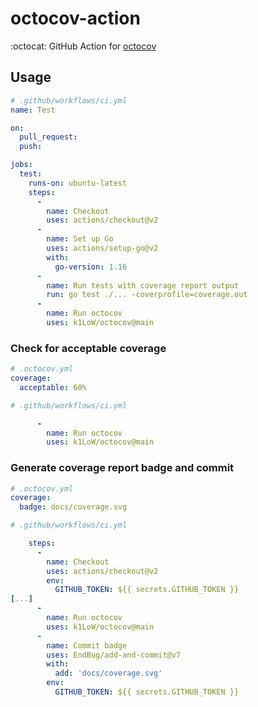 # octocov-action

:octocat: GitHub Action for [octocov](https://github.com/k1LoW/octocov)

## Usage

``` yaml
# .github/workflows/ci.yml
name: Test

on:
  pull_request:
  push:

jobs:
  test:
    runs-on: ubuntu-latest
    steps:
      -
        name: Checkout
        uses: actions/checkout@v2
      -
        name: Set up Go
        uses: actions/setup-go@v2
        with:
          go-version: 1.16
      -
        name: Run tests with coverage report output
        run: go test ./... -coverprofile=coverage.out
      -
        name: Run octocov
        uses: k1LoW/octocov@main
```

### Check for acceptable coverage

``` yaml
# .octocov.yml
coverage:
  acceptable: 60%
```

``` yaml
# .github/workflows/ci.yml

      -
        name: Run octocov
        uses: k1LoW/octocov@main
```


### Generate coverage report badge and commit

``` yaml
# .octocov.yml
coverage:
  badge: docs/coverage.svg
```

``` yaml
# .github/workflows/ci.yml

    steps:
      -
        name: Checkout
        uses: actions/checkout@v2
        env:
          GITHUB_TOKEN: ${{ secrets.GITHUB_TOKEN }}
[...]
      -
        name: Run octocov
        uses: k1LoW/octocov@main
      -
        name: Commit badge
        uses: EndBug/add-and-commit@v7
        with:
          add: 'docs/coverage.svg'
        env:
          GITHUB_TOKEN: ${{ secrets.GITHUB_TOKEN }}
```
